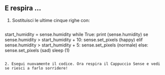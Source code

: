 ## E respira ...

1. Sostituisci le ultime cinque righe con:
    
    ```python
start_humidity = sense.humidity while True: print (sense.humidity) se sense.humidity > start_humidity + 10: sense.set_pixels (happy) elif sense.humidity > start_humidity + 5: sense.set_pixels (normale) else: sense.set_pixels (sad) sleep (1)
```

2. Esegui nuovamente il codice. Ora respira il Cappuccio Sense e vedi se riesci a farlo sorridere!